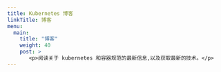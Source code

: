 ```yaml
---
title: Kubernetes 博客
linkTitle: 博客
menu:
  main:
    title: "博客"
    weight: 40
    post: >
       <p>阅读关于 kubernetes 和容器规范的最新信息,以及获取最新的技术。</p>
---
```

